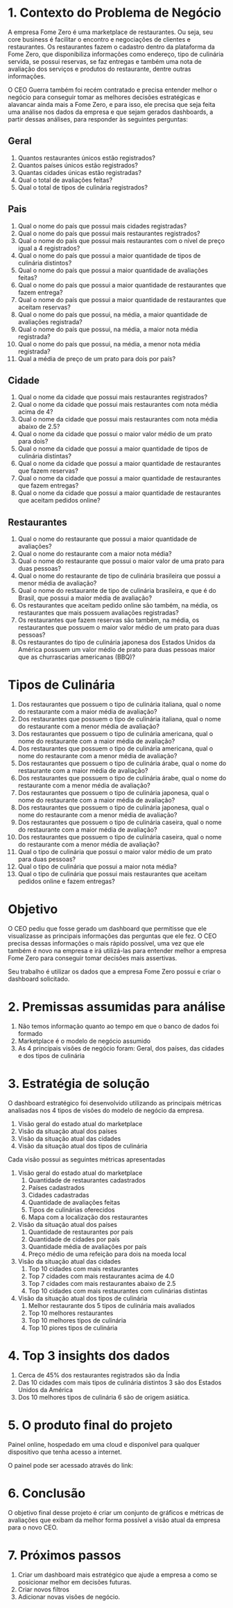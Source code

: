 # 1. Contexto do Problema de Negócio

A empresa Fome Zero é uma marketplace de restaurantes. Ou seja, seu core
business é facilitar o encontro e negociações de clientes e restaurantes. Os
restaurantes fazem o cadastro dentro da plataforma da Fome Zero, que disponibiliza
informações como endereço, tipo de culinária servida, se possui reservas, se faz
entregas e também uma nota de avaliação dos serviços e produtos do restaurante,
dentre outras informações.

O CEO Guerra também foi recém contratado e precisa entender melhor o negócio
para conseguir tomar as melhores decisões estratégicas e alavancar ainda mais a
Fome Zero, e para isso, ele precisa que seja feita uma análise nos dados da
empresa e que sejam gerados dashboards, a partir dessas análises, para responder
às seguintes perguntas:

## Geral

1. Quantos restaurantes únicos estão registrados?
2. Quantos países únicos estão registrados?
3. Quantas cidades únicas estão registradas?
4. Qual o total de avaliações feitas?
5. Qual o total de tipos de culinária registrados?

## Pais

1. Qual o nome do país que possui mais cidades registradas?
2. Qual o nome do país que possui mais restaurantes registrados?
3. Qual o nome do país que possui mais restaurantes com o nível de preço igual a 4
registrados?
4. Qual o nome do país que possui a maior quantidade de tipos de culinária
distintos?
5. Qual o nome do país que possui a maior quantidade de avaliações feitas?
6. Qual o nome do país que possui a maior quantidade de restaurantes que fazem
entrega?
7. Qual o nome do país que possui a maior quantidade de restaurantes que aceitam
reservas?
8. Qual o nome do país que possui, na média, a maior quantidade de avaliações
registrada?
9. Qual o nome do país que possui, na média, a maior nota média registrada?
10. Qual o nome do país que possui, na média, a menor nota média registrada?
11. Qual a média de preço de um prato para dois por país?

## Cidade

1. Qual o nome da cidade que possui mais restaurantes registrados?
2. Qual o nome da cidade que possui mais restaurantes com nota média acima de
4?
3. Qual o nome da cidade que possui mais restaurantes com nota média abaixo de
2.5?
4. Qual o nome da cidade que possui o maior valor médio de um prato para dois?
5. Qual o nome da cidade que possui a maior quantidade de tipos de culinária
distintas?
6. Qual o nome da cidade que possui a maior quantidade de restaurantes que fazem
reservas?
7. Qual o nome da cidade que possui a maior quantidade de restaurantes que fazem
entregas?
8. Qual o nome da cidade que possui a maior quantidade de restaurantes que
aceitam pedidos online?

## Restaurantes

1. Qual o nome do restaurante que possui a maior quantidade de avaliações?
2. Qual o nome do restaurante com a maior nota média?
3. Qual o nome do restaurante que possui o maior valor de uma prato para duas
pessoas?
4. Qual o nome do restaurante de tipo de culinária brasileira que possui a menor
média de avaliação?
5. Qual o nome do restaurante de tipo de culinária brasileira, e que é do Brasil, que
possui a maior média de avaliação?
6. Os restaurantes que aceitam pedido online são também, na média, os
restaurantes que mais possuem avaliações registradas?
7. Os restaurantes que fazem reservas são também, na média, os restaurantes que
possuem o maior valor médio de um prato para duas pessoas?
8. Os restaurantes do tipo de culinária japonesa dos Estados Unidos da América
possuem um valor médio de prato para duas pessoas maior que as churrascarias
americanas (BBQ)?

# Tipos de Culinária

1. Dos restaurantes que possuem o tipo de culinária italiana, qual o nome do
restaurante com a maior média de avaliação?
2. Dos restaurantes que possuem o tipo de culinária italiana, qual o nome do
restaurante com a menor média de avaliação?
3. Dos restaurantes que possuem o tipo de culinária americana, qual o nome do
restaurante com a maior média de avaliação?
4. Dos restaurantes que possuem o tipo de culinária americana, qual o nome do
restaurante com a menor média de avaliação?
5. Dos restaurantes que possuem o tipo de culinária árabe, qual o nome do
restaurante com a maior média de avaliação?
6. Dos restaurantes que possuem o tipo de culinária árabe, qual o nome do
restaurante com a menor média de avaliação?
7. Dos restaurantes que possuem o tipo de culinária japonesa, qual o nome do
restaurante com a maior média de avaliação?
8. Dos restaurantes que possuem o tipo de culinária japonesa, qual o nome do
restaurante com a menor média de avaliação?
9. Dos restaurantes que possuem o tipo de culinária caseira, qual o nome do
restaurante com a maior média de avaliação?
10. Dos restaurantes que possuem o tipo de culinária caseira, qual o nome do
restaurante com a menor média de avaliação?
11. Qual o tipo de culinária que possui o maior valor médio de um prato para duas
pessoas?
12. Qual o tipo de culinária que possui a maior nota média?
13. Qual o tipo de culinária que possui mais restaurantes que aceitam pedidos
online e fazem entregas?

# Objetivo

O CEO pediu que fosse gerado um dashboard que permitisse que ele
visualizasse as principais informações das perguntas que ele fez. O CEO precisa
dessas informações o mais rápido possível, uma vez que ele também é novo na
empresa e irá utilizá-las para entender melhor a empresa Fome Zero para conseguir
tomar decisões mais assertivas.

Seu trabalho é utilizar os dados que a empresa Fome Zero possui  e criar o dashboard solicitado.

# 2. Premissas assumidas para análise

1. Não temos informação quanto ao tempo em que o banco de dados foi formado
2. Marketplace é o modelo de negócio assumido
3. As 4 principais visões de negócio foram: Geral, dos países, das cidades e dos tipos de culinária

# 3. Estratégia de solução

O dashboard estratégico foi desenvolvido utilizando as principais métricas analisadas nos 4 tipos de visões do modelo de negócio da empresa.

1. Visão geral do estado atual do marketplace
2. Visão da situação atual dos países
3. Visão da situação atual das cidades
4. Visão da situação atual dos tipos de culinária

Cada visão possui as seguintes métricas apresentadas

1. Visão geral do estado atual do marketplace
    1. Quantidade de restaurantes cadastrados
    2. Países cadastrados
    3. Cidades cadastradas
    4. Quantidade de avaliações feitas
    5. Tipos de culinárias oferecidos
    6. Mapa com a localização dos restaurantes
2. Visão da situação atual dos países
    1. Quantidade de restaurantes por país
    2. Quantidade de cidades por país
    3. Quantidade média de avaliações por país
    4. Preço médio de uma refeição para dois na moeda local
3. Visão da situação atual das cidades
    1. Top 10 cidades com mais restaurantes
    2. Top 7 cidades com mais restaurantes acima de 4.0
    3. Top 7 cidades com mais restaurantes abaixo de 2.5
    4. Top 10 cidades com mais restaurantes com culinárias distintas 
4. Visão da situação atual dos tipos de culinária
    1. Melhor restaurante dos 5 tipos de culinária mais avaliados
    2. Top 10 melhores restaurantes
    3. Top 10 melhores tipos de culinária
    4. Top 10 piores tipos de culinária

# 4. Top 3 insights dos dados

1. Cerca de 45% dos restaurantes registrados são da Índia
2. Das 10 cidades com mais tipos de culinária distintos 3 são dos Estados Unidos da América
3. Dos 10 melhores tipos de culinária 6 são de origem asiática.

# 5. O produto final do projeto

Painel online, hospedado em uma cloud e disponível para qualquer dispositivo que tenha acesso a internet.

O painel pode ser acessado através do link: 

# 6. Conclusão

O objetivo final desse projeto é criar um conjunto de gráficos e métricas de avaliações que exibam da melhor forma possível a visão atual da empresa para o novo CEO.

# 7. Próximos passos

1. Criar um dashboard mais estratégico que ajude a empresa a como se posicionar melhor em decisões futuras.
2. Criar novos filtros
3. Adicionar novas visões de negócio.
